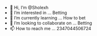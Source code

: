 - 👋 Hi, I’m @Sholexh
- 👀 I’m interested in ... Betting
- 🌱 I’m currently learning ... How to bet
- 💞️ I’m looking to collaborate on ... Betting
- 📫 How to reach me ... 2347044506724

<!---
Sholexh/Sholexh is a ✨ special ✨ repository because its `README.md` (this file) appears on your GitHub profile.
You can click the Preview link to take a look at your changes.
--->
